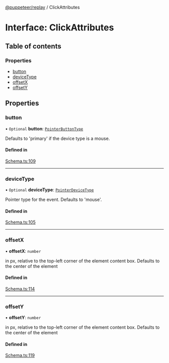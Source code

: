 [@puppeteer/replay](../README.md) / ClickAttributes

# Interface: ClickAttributes

## Table of contents

### Properties

- [button](ClickAttributes.md#button)
- [deviceType](ClickAttributes.md#devicetype)
- [offsetX](ClickAttributes.md#offsetx)
- [offsetY](ClickAttributes.md#offsety)

## Properties

### button

• `Optional` **button**: [`PointerButtonType`](../modules/Schema.md#pointerbuttontype)

Defaults to 'primary' if the device type is a mouse.

#### Defined in

[Schema.ts:109](https://github.com/puppeteer/replay/blob/main/src/Schema.ts#L109)

---

### deviceType

• `Optional` **deviceType**: [`PointerDeviceType`](../modules/Schema.md#pointerdevicetype)

Pointer type for the event. Defaults to 'mouse'.

#### Defined in

[Schema.ts:105](https://github.com/puppeteer/replay/blob/main/src/Schema.ts#L105)

---

### offsetX

• **offsetX**: `number`

in px, relative to the top-left corner of the element content box. Defaults
to the center of the element

#### Defined in

[Schema.ts:114](https://github.com/puppeteer/replay/blob/main/src/Schema.ts#L114)

---

### offsetY

• **offsetY**: `number`

in px, relative to the top-left corner of the element content box. Defaults
to the center of the element

#### Defined in

[Schema.ts:119](https://github.com/puppeteer/replay/blob/main/src/Schema.ts#L119)
